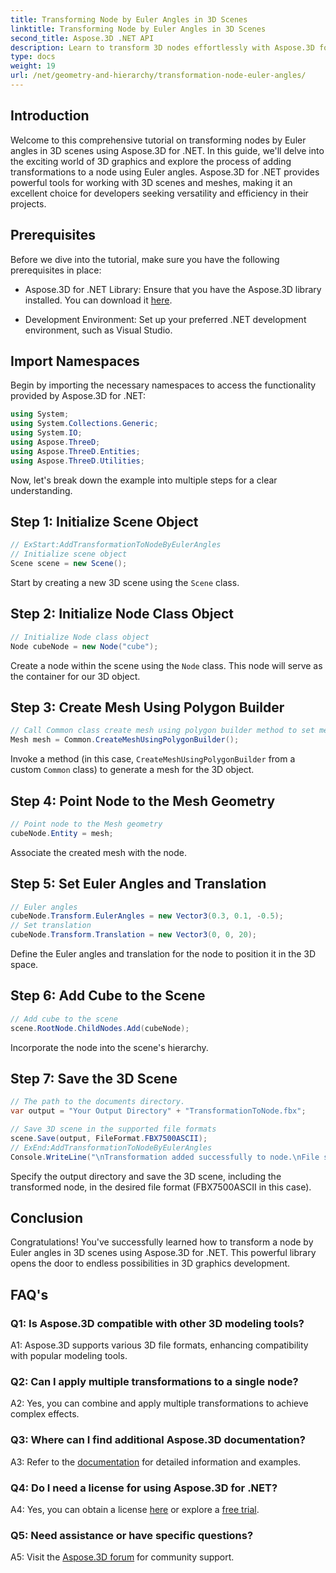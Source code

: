```yaml
---
title: Transforming Node by Euler Angles in 3D Scenes
linktitle: Transforming Node by Euler Angles in 3D Scenes
second_title: Aspose.3D .NET API
description: Learn to transform 3D nodes effortlessly with Aspose.3D for .NET. Follow our step-by-step guide for stunning results in your projects.
type: docs
weight: 19
url: /net/geometry-and-hierarchy/transformation-node-euler-angles/
---
```

## Introduction

Welcome to this comprehensive tutorial on transforming nodes by Euler angles in 3D scenes using Aspose.3D for .NET. In this guide, we'll delve into the exciting world of 3D graphics and explore the process of adding transformations to a node using Euler angles. Aspose.3D for .NET provides powerful tools for working with 3D scenes and meshes, making it an excellent choice for developers seeking versatility and efficiency in their projects.

## Prerequisites

Before we dive into the tutorial, make sure you have the following prerequisites in place:

- Aspose.3D for .NET Library: Ensure that you have the Aspose.3D library installed. You can download it [here](https://releases.aspose.com/3d/net/).

- Development Environment: Set up your preferred .NET development environment, such as Visual Studio.

## Import Namespaces

Begin by importing the necessary namespaces to access the functionality provided by Aspose.3D for .NET:

```csharp
using System;
using System.Collections.Generic;
using System.IO;
using Aspose.ThreeD;
using Aspose.ThreeD.Entities;
using Aspose.ThreeD.Utilities;
```

Now, let's break down the example into multiple steps for a clear understanding.

## Step 1: Initialize Scene Object

```csharp
// ExStart:AddTransformationToNodeByEulerAngles
// Initialize scene object
Scene scene = new Scene();
```

Start by creating a new 3D scene using the `Scene` class.

## Step 2: Initialize Node Class Object

```csharp
// Initialize Node class object
Node cubeNode = new Node("cube");
```

Create a node within the scene using the `Node` class. This node will serve as the container for our 3D object.

## Step 3: Create Mesh Using Polygon Builder

```csharp
// Call Common class create mesh using polygon builder method to set mesh instance 
Mesh mesh = Common.CreateMeshUsingPolygonBuilder(); 
```

Invoke a method (in this case, `CreateMeshUsingPolygonBuilder` from a custom `Common` class) to generate a mesh for the 3D object.

## Step 4: Point Node to the Mesh Geometry

```csharp
// Point node to the Mesh geometry
cubeNode.Entity = mesh;
```

Associate the created mesh with the node.

## Step 5: Set Euler Angles and Translation

```csharp
// Euler angles
cubeNode.Transform.EulerAngles = new Vector3(0.3, 0.1, -0.5);            
// Set translation
cubeNode.Transform.Translation = new Vector3(0, 0, 20);
```

Define the Euler angles and translation for the node to position it in the 3D space.

## Step 6: Add Cube to the Scene

```csharp
// Add cube to the scene
scene.RootNode.ChildNodes.Add(cubeNode);
```

Incorporate the node into the scene's hierarchy.

## Step 7: Save the 3D Scene

```csharp
// The path to the documents directory.
var output = "Your Output Directory" + "TransformationToNode.fbx";

// Save 3D scene in the supported file formats
scene.Save(output, FileFormat.FBX7500ASCII);
// ExEnd:AddTransformationToNodeByEulerAngles
Console.WriteLine("\nTransformation added successfully to node.\nFile saved at " + output);
```

Specify the output directory and save the 3D scene, including the transformed node, in the desired file format (FBX7500ASCII in this case).

## Conclusion

Congratulations! You've successfully learned how to transform a node by Euler angles in 3D scenes using Aspose.3D for .NET. This powerful library opens the door to endless possibilities in 3D graphics development.

## FAQ's

### Q1: Is Aspose.3D compatible with other 3D modeling tools?

A1: Aspose.3D supports various 3D file formats, enhancing compatibility with popular modeling tools.

### Q2: Can I apply multiple transformations to a single node?

A2: Yes, you can combine and apply multiple transformations to achieve complex effects.

### Q3: Where can I find additional Aspose.3D documentation?

A3: Refer to the [documentation](https://reference.aspose.com/3d/net/) for detailed information and examples.

### Q4: Do I need a license for using Aspose.3D for .NET?

A4: Yes, you can obtain a license [here](https://purchase.aspose.com/buy) or explore a [free trial](https://releases.aspose.com/).

### Q5: Need assistance or have specific questions?

A5: Visit the [Aspose.3D forum](https://forum.aspose.com/c/3d/18) for community support.
